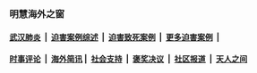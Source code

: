 
### 明慧海外之窗

####  [武汉肺炎](indexes/365.md?t=03192100) &nbsp;|&nbsp;  [迫害案例综述](indexes/328.md?t=03192100) &nbsp;|&nbsp; [迫害致死案例](indexes/277.md?t=03192100)  &nbsp;|&nbsp; [更多迫害案例](indexes/81.md?t=03192100)  &nbsp;|&nbsp; 
####  [时事评论](indexes/19.md?t=03192100) &nbsp;|&nbsp; [海外简讯](indexes/245.md?t=03192100)&nbsp;|&nbsp;  [社会支持](indexes/140.md?t=03192100) &nbsp;|&nbsp; [褒奖决议](indexes/282.md?t=03192100) &nbsp;|&nbsp; [社区报道](indexes/91.md?t=03192100)  &nbsp;|&nbsp; [天人之间](indexes/78.md?t=03192100) 


